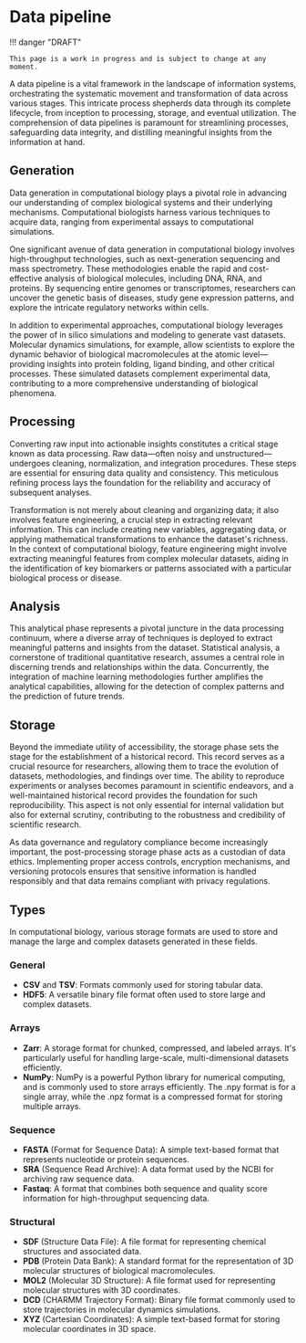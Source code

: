 # Data pipeline

!!! danger "DRAFT"

    This page is a work in progress and is subject to change at any moment.

A data pipeline is a vital framework in the landscape of information systems, orchestrating the systematic movement and transformation of data across various stages.
This intricate process shepherds data through its complete lifecycle, from inception to processing, storage, and eventual utilization.
The comprehension of data pipelines is paramount for streamlining processes, safeguarding data integrity, and distilling meaningful insights from the information at hand.

## Generation

Data generation in computational biology plays a pivotal role in advancing our understanding of complex biological systems and their underlying mechanisms.
Computational biologists harness various techniques to acquire data, ranging from experimental assays to computational simulations.

One significant avenue of data generation in computational biology involves high-throughput technologies, such as next-generation sequencing and mass spectrometry.
These methodologies enable the rapid and cost-effective analysis of biological molecules, including DNA, RNA, and proteins.
By sequencing entire genomes or transcriptomes, researchers can uncover the genetic basis of diseases, study gene expression patterns, and explore the intricate regulatory networks within cells.

In addition to experimental approaches, computational biology leverages the power of in silico simulations and modeling to generate vast datasets.
Molecular dynamics simulations, for example, allow scientists to explore the dynamic behavior of biological macromolecules at the atomic level&mdash;providing insights into protein folding, ligand binding, and other critical processes.
These simulated datasets complement experimental data, contributing to a more comprehensive understanding of biological phenomena.

## Processing

Converting raw input into actionable insights constitutes a critical stage known as data processing.
Raw data&mdash;often noisy and unstructured&mdash;undergoes cleaning, normalization, and integration procedures.
These steps are essential for ensuring data quality and consistency.
This meticulous refining process lays the foundation for the reliability and accuracy of subsequent analyses.

Transformation is not merely about cleaning and organizing data; it also involves feature engineering, a crucial step in extracting relevant information.
This can include creating new variables, aggregating data, or applying mathematical transformations to enhance the dataset's richness.
In the context of computational biology, feature engineering might involve extracting meaningful features from complex molecular datasets, aiding in the identification of key biomarkers or patterns associated with a particular biological process or disease.

## Analysis

This analytical phase represents a pivotal juncture in the data processing continuum, where a diverse array of techniques is deployed to extract meaningful patterns and insights from the dataset.
Statistical analysis, a cornerstone of traditional quantitative research, assumes a central role in discerning trends and relationships within the data.
Concurrently, the integration of machine learning methodologies further amplifies the analytical capabilities, allowing for the detection of complex patterns and the prediction of future trends.

## Storage

Beyond the immediate utility of accessibility, the storage phase sets the stage for the establishment of a historical record.
This record serves as a crucial resource for researchers, allowing them to trace the evolution of datasets, methodologies, and findings over time.
The ability to reproduce experiments or analyses becomes paramount in scientific endeavors, and a well-maintained historical record provides the foundation for such reproducibility.
This aspect is not only essential for internal validation but also for external scrutiny, contributing to the robustness and credibility of scientific research.

As data governance and regulatory compliance become increasingly important, the post-processing storage phase acts as a custodian of data ethics.
Implementing proper access controls, encryption mechanisms, and versioning protocols ensures that sensitive information is handled responsibly and that data remains compliant with privacy regulations.

## Types

In computational biology, various storage formats are used to store and manage the large and complex datasets generated in these fields.

### General

-   **CSV** and **TSV**: Formats commonly used for storing tabular data.
-   **HDF5**: A versatile binary file format often used to store large and complex datasets.

### Arrays

-   **Zarr**: A storage format for chunked, compressed, and labeled arrays.
    It's particularly useful for handling large-scale, multi-dimensional datasets efficiently.
-   **NumPy**: NumPy is a powerful Python library for numerical computing, and is commonly used to store arrays efficiently.
    The .npy format is for a single array, while the .npz format is a compressed format for storing multiple arrays.

### Sequence

-   **FASTA** (Format for Sequence Data): A simple text-based format that represents nucleotide or protein sequences.
-   **SRA** (Sequence Read Archive): A data format used by the NCBI for archiving raw sequence data.
-   **Fastaq**: A format that combines both sequence and quality score information for high-throughput sequencing data.

### Structural

-   **SDF** (Structure Data File): A file format for representing chemical structures and associated data.
-   **PDB** (Protein Data Bank): A standard format for the representation of 3D molecular structures of biological macromolecules.
-   **MOL2** (Molecular 3D Structure): A file format used for representing molecular structures with 3D coordinates.
-   **DCD** (CHARMM Trajectory Format): Binary file format commonly used to store trajectories in molecular dynamics simulations.
-   **XYZ** (Cartesian Coordinates): A simple text-based format for storing molecular coordinates in 3D space.
